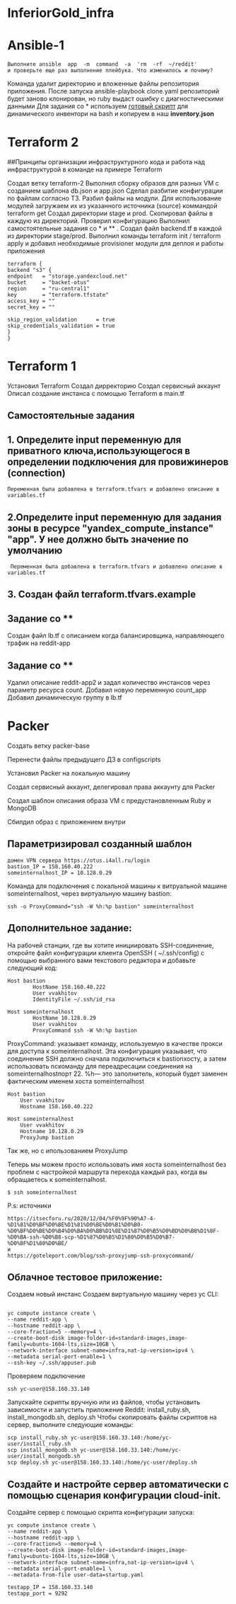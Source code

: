 # InferiorGold_infra


# Ansible-1
```
Выполните ansible  app  -m  command  -a  'rm  -rf  ~/reddit'
и проверьте еще раз выполнение плейбука. Что изменилось и почему?
```
Команда удалит директорию и вложенные файлы репозитория приложения. После запуска ansible-playbook clone.yaml репозиторий будет заново клонирован, но ruby выдаст ошибку c диагностическими данными
Для задания со * используем [готовый скрипт](https://gist.github.com/tuxfight3r/2c027f8fd70333a8288e) для динамического инвентори на bash и копируем в наш **inventory.json**


# Terraform 2
##Принципы организации инфраструктурного кода и работа над инфраструктурой в команде на примере Terraform

Создал ветку terraform-2
Выполнил сборку образов для разных VM с созданием шаблона db.json и app.json
Сделал разбитие конфигурации по файлам согласно ТЗ.
Разбил файлы на модули.
Для использование модулей загружаем их из указанного источника (source) коммандой terraform get
Создал директории stage и prod. Скопировал файлы в каждую из директорий.
Проверил конфигурацию
Выполнил самостоятельные задания со * и ** . Создал файл backend.tf в каждой из директории stage/prod. Выполнил команды terraform init / terraform apply и добавил необходимые provisioner модули для деплоя и работы приложения
```
terraform {
backend "s3" {
endpoint   = "storage.yandexcloud.net"
bucket     = "backet-otus"
region     = "ru-central1"
key        = "terraform.tfstate"
access_key = ""
secret_key = ""

skip_region_validation      = true
skip_credentials_validation = true
}
}
```


# Terraform 1
Установил Terraform
Создал дирректорию
Создал сервисный аккаунт
Описал создание инстанса с помощью Terraform в main.tf
## Самостоятельные задания
  ## 1. Определите input переменную для приватного ключа,использующегося в определении подключения для провижинеров (connection)
    Переменная была добавлена в terraform.tfvars и добавлено описание в variables.tf
 ## 2.Определите input переменную для задания зоны в ресурсе "yandex_compute_instance" "app". У нее должно быть значение по умолчанию 
     Переменная была добавлена в terraform.tfvars и добавлено описание в variables.tf
## 3. Создан файл terraform.tfvars.example
## Задание со **
   Создан файл lb.tf с описанием когда балансировщика, направляющего трафик на reddit-app
## Задание со **
  Удалил описание reddit-app2 и задал
  количество инстансов через параметр ресурса count.
  Добавил новую переменную count_app
  Добавил динамическую группу в lb.tf 



# Packer
Создать ветку packer-base

Перенести файлы предыдущего ДЗ в configscripts

Установил Packer на локальную машину

Создал сервисный аккаунт, делегировал права аккаунту для Packer

Создал шаблон описания образа VM с предустановленным Ruby и MongoDB

Сбилдил образ с приложением внутри

## Параметризировал созданный шаблон

```
домен VPN сервера https://otus.i4all.ru/login
bastion_IP = 158.160.40.222
someinternalhost_IP = 10.128.0.29
```

Команда для подключения с локальной машины к витруальной машине someinternalhost, через виртуальную машину bastion:

```
ssh -o ProxyCommand="ssh -W %h:%p bastion" someinternalhost
```

## Дополнительное задание:
На рабочей станции, где вы хотите инициировать SSH-соединение, откройте файл конфигурации клиента OpenSSH ( ~/.ssh/config) с помощью выбранного вами текстового редактора и добавьте следующий код:

```
Host bastion
        HostName 158.160.40.222
        User vvakhitov
        IdentityFile ~/.ssh/id_rsa

Host someinternalhost
        HostName 10.128.0.29
        User vvakhitov
        ProxyCommand ssh -W %h:%p bastion
```

ProxyCommand: указывает команду, используемую в качестве прокси для доступа к someinternalhost. Эта конфигурация указывает, что соединение SSH должно сначала подключиться к bastionхосту, а затем использовать ncкоманду для переадресации соединения на someinternalhostпорт 22. %h— это заполнитель, который будет заменен фактическим именем хоста someinternalhost

```
Host bastion
    User vvakhitov
    Hostname 158.160.40.222

Host someinternalhost
    User vvakhitov
    Hostname 10.128.0.29
    ProxyJump bastion
```

Так же, но с ипользованием ProxyJump


Теперь мы можем просто использовать имя хоста someinternalhost без проблем с настройкой маршрута перехода каждый раз, когда вы обращаетесь к someinternalhost.

```
$ ssh someinternalhost
```


P.s: источники
```
https://itsecforu.ru/2020/12/04/%F0%9F%90%A7-4-%D1%81%D0%BF%D0%BE%D1%81%D0%BE%D0%B1%D0%B0-%D0%BF%D0%BE%D0%B4%D0%BA%D0%BB%D1%8E%D1%87%D0%B5%D0%BD%D0%B8%D1%8F-%D0%BA-ssh-%D0%B8-scp-%D1%87%D0%B5%D1%80%D0%B5%D0%B7-%D0%BF%D1%80%D0%BE/
и
https://goteleport.com/blog/ssh-proxyjump-ssh-proxycommand/
```
##  Облачное тестовое приложение:

Создаем новый инстанс
Создаем виртуальную машину через yc CLI:

```

yc compute instance create \
--name reddit-app \
--hostname reddit-app \
--core-fraction=5 --memory=4 \
--create-boot-disk image-folder-id=standard-images,image-family=ubuntu-1604-lts,size=10GB \
--network-interface subnet-name=infra,nat-ip-version=ipv4 \
--metadata serial-port-enable=1 \
--ssh-key ~/.ssh/appuser.pub

```

Проверяем подключение
```
ssh yc-user@158.160.33.140
```

Запускайте скрипты вручную или из файлов, чтобы установить зависимости и запустить приложение Reddit: install_ruby.sh, install_mongodb.sh, deploy.sh
Чтобы скопировать файлы скриптов на сервер, выполните следующие команды:

```
scp install_ruby.sh yc-user@158.160.33.140:/home/yc-user/install_ruby.sh
scp install_mongodb.sh yc-user@158.160.33.140:/home/yc-user/install_mongodb.sh
scp deploy.sh yc-user@158.160.33.140:/home/yc-user/deploy.sh
```

## Создайте и настройте сервер автоматически с помощью сценария конфигурации cloud-init.
Создайте сервер с помощью скрипта конфигурации запуска:
```
yc compute instance create \
--name reddit-app \
--hostname reddit-app \
--core-fraction=5 --memory=4 \
--create-boot-disk image-folder-id=standard-images,image-family=ubuntu-1604-lts,size=10GB \
--network-interface subnet-name=infra,nat-ip-version=ipv4 \
--metadata serial-port-enable=1 \
--metadata-from-file user-data=startup.yaml
```

```
testapp_IP = 158.160.33.140
testapp_port = 9292
```
